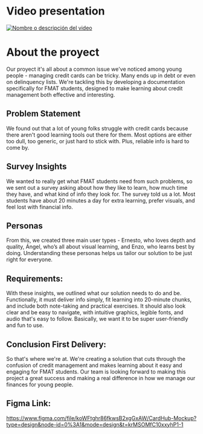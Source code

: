 # Video presentation

[![Nombre o descripción del video](https://img.youtube.com/vi/7u_L1wdXGh8/maxresdefault.jpg)](https://youtu.be/7u_L1wdXGh8)

# About the proyect

Our proyect it's all about a common issue we've noticed among young people - managing credit cards can be tricky. Many ends up in debt or even on delinquency lists. We're tackling this by developing a documentation specifically for FMAT students, designed to make learning about credit management both effective and interesting.

## Problem Statement

We found out that a lot of young folks struggle with credit cards because there aren't good learning tools out there for them. Most options are either too dull, too generic, or just hard to stick with. Plus, reliable info is hard to come by.

## Survey Insights

We wanted to really get what FMAT students need from such problems, so we sent out a survey asking about how they like to learn, how much time they have, and what kind of info they look for. The survey told us a lot. Most students have about 20 minutes a day for extra learning, prefer visuals, and feel lost with financial info.

## Personas

From this, we created three main user types - Ernesto, who loves depth and quality, Ángel, who’s all about visual learning, and Enzo, who learns best by doing. Understanding these personas helps us tailor our solution to be just right for everyone.

## Requirements:

With these insights, we outlined what our solution needs to do and be. Functionally, it must deliver info simply, fit learning into 20-minute chunks, and include both note-taking and practical exercises. It should also look clear and be easy to navigate, with intuitive graphics, legible fonts, and audio that's easy to follow. Basically, we want it to be super user-friendly and fun to use.

## Conclusion First Delivery:

So that's where we're at. We're creating a solution that cuts through the confusion of credit management and makes learning about it easy and engaging for FMAT students. Our team is looking forward to making this project a great success and making a real difference in how we manage our finances for young people.

## Figma Link:

https://www.figma.com/file/koWFtghr86fkwsB2xgGxAW/CardHub-Mockup?type=design&node-id=0%3A1&mode=design&t=krMSOMfC10xxyhP1-1
